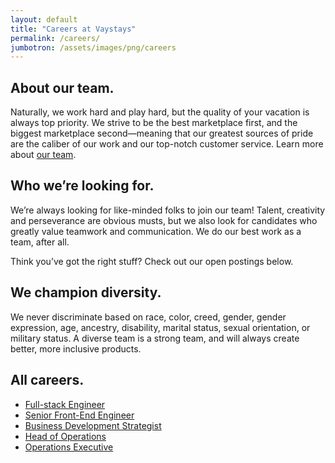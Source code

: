 ```yaml
---
layout: default
title: "Careers at Vaystays"
permalink: /careers/
jumbotron: /assets/images/png/careers
---
```


## About our team.

Naturally, we work hard and play hard, but the quality of your vacation is always top priority. We strive to be the best marketplace first, and the biggest marketplace second—meaning that our greatest sources of pride are the caliber of our work and our top-notch customer service. Learn more about [our team](https://about.vaystays.com/team).

## Who we’re looking for.

We’re always looking for like-minded folks to join our team! Talent, creativity and perseverance are obvious musts, but we also look for candidates who greatly value teamwork and communication. We do our best work as a team, after all.

Think you’ve got the right stuff? Check out our open postings below.

## We champion diversity.

We never discriminate based on race, color, creed, gender, gender expression, age, ancestry, disability, marital status, sexual orientation, or military status. A diverse team is a strong team, and will always create better, more inclusive products.

## All careers.

<ul>
  <li>
    <a href="/careers/full-stack-engineer">Full-stack Engineer</a>
  </li>
  <li>
    <a href="/careers/senior-front-end-engineer">Senior Front-End Engineer</a>
  </li>
  <li>
    <a href="/careers/business-development-specialist">Business Development Strategist</a>
  </li>
  <li>
    <a href="/careers/head-of-operations">Head of Operations</a>
  </li>
  <li>
    <a href="/careers/operations-executive">Operations Executive</a>
  </li>
</ul>
